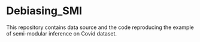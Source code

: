 # Debiasing_SMI
This repository contains data source and the code reproducing the example of semi-modular inference on Covid dataset.
